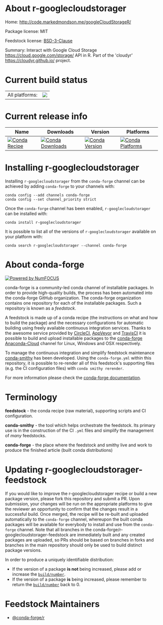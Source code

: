 About r-googlecloudstorager
===========================

Home: http://code.markedmondson.me/googleCloudStorageR/

Package license: MIT

Feedstock license: [BSD-3-Clause](https://github.com/conda-forge/r-googlecloudstorager-feedstock/blob/master/LICENSE.txt)

Summary: Interact with Google Cloud Storage <https://cloud.google.com/storage/> API in R. Part of the 'cloudyr' <https://cloudyr.github.io/> project.

Current build status
====================


<table><tr><td>All platforms:</td>
    <td>
      <a href="https://dev.azure.com/conda-forge/feedstock-builds/_build/latest?definitionId=9706&branchName=master">
        <img src="https://dev.azure.com/conda-forge/feedstock-builds/_apis/build/status/r-googlecloudstorager-feedstock?branchName=master">
      </a>
    </td>
  </tr>
</table>

Current release info
====================

| Name | Downloads | Version | Platforms |
| --- | --- | --- | --- |
| [![Conda Recipe](https://img.shields.io/badge/recipe-r--googlecloudstorager-green.svg)](https://anaconda.org/conda-forge/r-googlecloudstorager) | [![Conda Downloads](https://img.shields.io/conda/dn/conda-forge/r-googlecloudstorager.svg)](https://anaconda.org/conda-forge/r-googlecloudstorager) | [![Conda Version](https://img.shields.io/conda/vn/conda-forge/r-googlecloudstorager.svg)](https://anaconda.org/conda-forge/r-googlecloudstorager) | [![Conda Platforms](https://img.shields.io/conda/pn/conda-forge/r-googlecloudstorager.svg)](https://anaconda.org/conda-forge/r-googlecloudstorager) |

Installing r-googlecloudstorager
================================

Installing `r-googlecloudstorager` from the `conda-forge` channel can be achieved by adding `conda-forge` to your channels with:

```
conda config --add channels conda-forge
conda config --set channel_priority strict
```

Once the `conda-forge` channel has been enabled, `r-googlecloudstorager` can be installed with:

```
conda install r-googlecloudstorager
```

It is possible to list all of the versions of `r-googlecloudstorager` available on your platform with:

```
conda search r-googlecloudstorager --channel conda-forge
```


About conda-forge
=================

[![Powered by NumFOCUS](https://img.shields.io/badge/powered%20by-NumFOCUS-orange.svg?style=flat&colorA=E1523D&colorB=007D8A)](http://numfocus.org)

conda-forge is a community-led conda channel of installable packages.
In order to provide high-quality builds, the process has been automated into the
conda-forge GitHub organization. The conda-forge organization contains one repository
for each of the installable packages. Such a repository is known as a *feedstock*.

A feedstock is made up of a conda recipe (the instructions on what and how to build
the package) and the necessary configurations for automatic building using freely
available continuous integration services. Thanks to the awesome service provided by
[CircleCI](https://circleci.com/), [AppVeyor](https://www.appveyor.com/)
and [TravisCI](https://travis-ci.com/) it is possible to build and upload installable
packages to the [conda-forge](https://anaconda.org/conda-forge)
[Anaconda-Cloud](https://anaconda.org/) channel for Linux, Windows and OSX respectively.

To manage the continuous integration and simplify feedstock maintenance
[conda-smithy](https://github.com/conda-forge/conda-smithy) has been developed.
Using the ``conda-forge.yml`` within this repository, it is possible to re-render all of
this feedstock's supporting files (e.g. the CI configuration files) with ``conda smithy rerender``.

For more information please check the [conda-forge documentation](https://conda-forge.org/docs/).

Terminology
===========

**feedstock** - the conda recipe (raw material), supporting scripts and CI configuration.

**conda-smithy** - the tool which helps orchestrate the feedstock.
                   Its primary use is in the construction of the CI ``.yml`` files
                   and simplify the management of *many* feedstocks.

**conda-forge** - the place where the feedstock and smithy live and work to
                  produce the finished article (built conda distributions)


Updating r-googlecloudstorager-feedstock
========================================

If you would like to improve the r-googlecloudstorager recipe or build a new
package version, please fork this repository and submit a PR. Upon submission,
your changes will be run on the appropriate platforms to give the reviewer an
opportunity to confirm that the changes result in a successful build. Once
merged, the recipe will be re-built and uploaded automatically to the
`conda-forge` channel, whereupon the built conda packages will be available for
everybody to install and use from the `conda-forge` channel.
Note that all branches in the conda-forge/r-googlecloudstorager-feedstock are
immediately built and any created packages are uploaded, so PRs should be based
on branches in forks and branches in the main repository should only be used to
build distinct package versions.

In order to produce a uniquely identifiable distribution:
 * If the version of a package **is not** being increased, please add or increase
   the [``build/number``](https://docs.conda.io/projects/conda-build/en/latest/resources/define-metadata.html#build-number-and-string).
 * If the version of a package **is** being increased, please remember to return
   the [``build/number``](https://docs.conda.io/projects/conda-build/en/latest/resources/define-metadata.html#build-number-and-string)
   back to 0.

Feedstock Maintainers
=====================

* [@conda-forge/r](https://github.com/conda-forge/r/)

